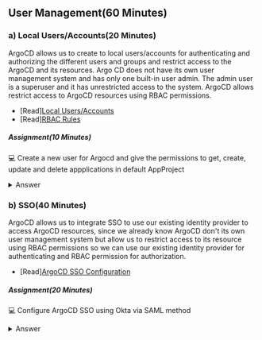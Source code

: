 ## User Management(60 Minutes)
### a) Local Users/Accounts(20 Minutes)
ArgoCD allows us to create to local users/accounts for authenticating and authorizing the different users and groups and restrict access to the ArgoCD and its resources. Argo CD does not have its own user management system and has only one built-in user admin. The admin user is a superuser and it has unrestricted access to the system. ArgoCD allows restrict access to ArgoCD resources using RBAC permissions.
- [Read][Local Users/Accounts](https://argo-cd.readthedocs.io/en/stable/operator-manual/user-management/#local-usersaccounts-v15)
- [Read][RBAC Rules](https://argo-cd.readthedocs.io/en/stable/operator-manual/rbac/#rbac-configuration)

##### Assignment(10 Minutes)
:computer: Create a new user for Argocd and give the permissions to get, create, update and delete appplications in default AppProject
<details>
<summary>Answer</summary></br>
argocd-cm:

```yaml
apiVersion: v1
kind: ConfigMap
metadata:
  labels:
    app.kubernetes.io/name: argocd-cm
    app.kubernetes.io/part-of: argocd
  name: argocd-cm
  namespace: argocd
data:
  accounts.Newuser: apiKey,login
  ```
argocd-rbac-cm:

```yaml
apiVersion: v1
kind: ConfigMap
metadata:
  labels:
    app.kubernetes.io/name: argocd-rbac-cm
    app.kubernetes.io/part-of: argocd
  name: argocd-rbac-cm
  namespace: argocd
data:
  policy.csv: |-
    p,role:defaul-applications-CRUD-role,applications,get,default/*,allow
    p,role:defaul-applications-CRUD-role,applications,create,default/*,allow
    p,role:defaul-applications-CRUD-role,applications,update,default/*,allow
    p,role:defaul-applications-CRUD-role,applications,get,default/*,allow
    g,NewUser,role:defaul-applications-CRUD-role
```
</details>

### b) SSO(40 Minutes)
ArgoCD allows us to integrate SSO to use our existing identity provider to access ArgoCD resources, since we already know ArgoCD don't its own user management system but allow us to restrict access to its resource using RBAC permissions so we can use our existing identity provider for authenticating and RBAC permission for authorization.
- [Read][ArgoCD SSO Configuration](https://argo-cd.readthedocs.io/en/stable/operator-manual/user-management/#sso)
##### Assignment(20 Minutes)
:computer: Configure ArgoCD SSO using Okta via SAML method
<details>
<summary>Answer</summary></br>

Follow [this](https://argo-cd.readthedocs.io/en/stable/operator-manual/user-management/okta/#saml-with-dex) guide for ArgoCD SSO integration using Okta
</details>
